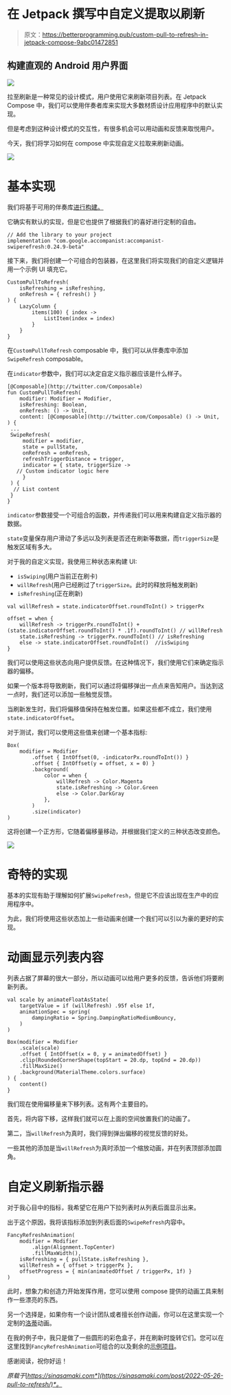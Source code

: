 # 在 Jetpack 撰写中自定义提取以刷新

> 原文：<https://betterprogramming.pub/custom-pull-to-refresh-in-jetpack-compose-9abc01472851>

## 构建直观的 Android 用户界面

![](img/1bdfa13d3d0c3a3f4d056e8a37556572.png)

拉至刷新是一种常见的设计模式，用户使用它来刷新项目列表。在 Jetpack Compose 中，我们可以使用伴奏者库来实现大多数材质设计应用程序中的默认实现。

但是考虑到这种设计模式的交互性，有很多机会可以用动画和反馈来取悦用户。

今天，我们将学习如何在 compose 中实现自定义拉取来刷新动画。

![](img/f8b7bde5bcfc4eb3c1ba6ef2cac38e8b.png)

# 基本实现

我们将基于可用的伴奏库[进行构建。](https://google.github.io/accompanist/swiperefresh/)

它确实有默认的实现，但是它也提供了根据我们的喜好进行定制的自由。

```
// Add the library to your project
implementation "com.google.accompanist:accompanist-swiperefresh:0.24.9-beta"
```

接下来，我们将创建一个可组合的包装器，在这里我们将实现我们的自定义逻辑并用一个示例 UI 填充它。

```
CustomPullToRefresh(  
    isRefreshing = isRefreshing,  
    onRefresh = { refresh() }  
) {  
    LazyColumn {  
        items(100) { index ->  
            ListItem(index = index)  
        }  
    }
}
```

在`CustomPullToRefresh` composable 中，我们可以从伴奏库中添加`SwipeRefresh` composable。

在`indicator`参数中，我们可以决定自定义指示器应该是什么样子。

```
[@Composable](http://twitter.com/Composable)  
fun CustomPullToRefresh(  
    modifier: Modifier = Modifier,  
    isRefreshing: Boolean,  
    onRefresh: () -> Unit,  
    content: [@Composable](http://twitter.com/Composable) () -> Unit,  
) {
 ...
 SwipeRefresh(  
     modifier = modifier,  
     state = pullState,  
     onRefresh = onRefresh,  
     refreshTriggerDistance = trigger,  
     indicator = { state, triggerSize ->  
   // Custom indicator logic here
     }  
 ) {
  // List content
 }
}
```

`indicator`参数接受一个可组合的函数，并传递我们可以用来构建自定义指示器的数据。

`state`变量保存用户滑动了多远以及列表是否还在刷新等数据，而`triggerSize`是触发区域有多大。

对于我的自定义实现，我使用三种状态来构建 UI:

*   `isSwiping`(用户当前正在刷卡)
*   `willRefresh`(用户已经刷过了`triggerSize`。此时的释放将触发刷新)
*   `isRefreshing`(正在刷新)

```
val willRefresh = state.indicatorOffset.roundToInt() > triggerPx  

offset = when {  
    willRefresh -> triggerPx.roundToInt() + (state.indicatorOffset.roundToInt() * .1f).roundToInt() // willRefresh
    state.isRefreshing -> triggerPx.roundToInt() // isRefreshing
    else -> state.indicatorOffset.roundToInt()  //isSwiping
}
```

我们可以使用这些状态向用户提供反馈。在这种情况下，我们使用它们来确定指示器的偏移。

如果一个版本将导致刷新，我们可以通过将偏移弹出一点点来告知用户。当达到这一点时，我们还可以添加一些触觉反馈。

当刷新发生时，我们将偏移值保持在触发位置。如果这些都不成立，我们使用`state.indicatorOffset`。

对于测试，我们可以使用这些值来创建一个基本指标:

```
Box(  
    modifier = Modifier  
        .offset { IntOffset(0, -indicatorPx.roundToInt()) }  
        .offset { IntOffset(y = offset, x = 0) }  
        .background(  
            color = when {  
                willRefresh -> Color.Magenta  
                state.isRefreshing -> Color.Green  
                else -> Color.DarkGray  
            },  
        )  
        .size(indicator)  
)
```

这将创建一个正方形，它随着偏移量移动，并根据我们定义的三种状态改变颜色。

![](img/001f227d41aa5aa2def207f3e3e3aad0.png)

# 奇特的实现

基本的实现有助于理解如何扩展`SwipeRefresh`，但是它不应该出现在生产中的应用程序中。

为此，我们将使用这些状态加上一些动画来创建一个我们可以引以为豪的更好的实现。

# 动画显示列表内容

列表占据了屏幕的很大一部分，所以动画可以给用户更多的反馈，告诉他们将要刷新列表。

```
val scale by animateFloatAsState(  
    targetValue = if (willRefresh) .95f else 1f,  
    animationSpec = spring(  
        dampingRatio = Spring.DampingRatioMediumBouncy,  
    )  
)  

Box(modifier = Modifier  
    .scale(scale)  
    .offset { IntOffset(x = 0, y = animatedOffset) }  
    .clip(RoundedCornerShape(topStart = 20.dp, topEnd = 20.dp))  
    .fillMaxSize()  
    .background(MaterialTheme.colors.surface)  
) {  
    content()  
}
```

我们现在使用偏移量来下移列表。这有两个主要目的。

首先，将内容下移，这样我们就可以在上面的空间放置我们的动画了。

第二，当`willRefresh`为真时，我们得到弹出偏移的视觉反馈的好处。

一些其他的添加是当`willRefresh`为真时添加一个缩放动画，并在列表顶部添加圆角。

# 自定义刷新指示器

对于我心目中的指标，我希望它在用户下拉列表时从列表后面显示出来。

出于这个原因，我将该指标添加到列表后面的`SwipeRefresh`内容中。

```
FancyRefreshAnimation(  
    modifier = Modifier  
        .align(Alignment.TopCenter)  
        .fillMaxWidth(),  
    isRefreshing = { pullState.isRefreshing },  
    willRefresh = { offset > triggerPx },  
    offsetProgress = { min(animatedOffset / triggerPx, 1f) }  
)
```

此时，想象力和创造力开始发挥作用，您可以使用 compose 提供的动画工具来制作一些漂亮的东西。

另一个选择是，如果你有一个设计团队或者擅长创作动画，你可以在这里实现一个定制的[洛蒂](https://github.com/airbnb/lottie/blob/master/android-compose.md)动画。

在我的例子中，我只是做了一些圆形的彩色盒子，并在刷新时旋转它们。您可以在这里找到`FancyRefreshAnimation`可组合的以及剩余的[示例项目](https://github.com/sinasamaki/LoadingAnimation)。

感谢阅读，祝你好运！

*原载于*[*https://sinasamaki.com*](https://sinasamaki.com/post/2022-05-26-pull-to-refresh/)*。*